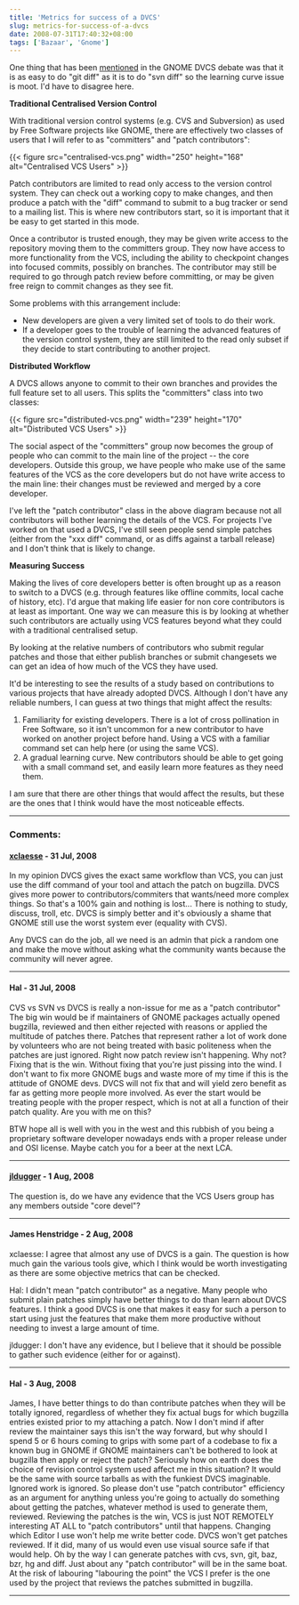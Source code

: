 ```yaml
---
title: 'Metrics for success of a DVCS'
slug: metrics-for-success-of-a-dvcs
date: 2008-07-31T17:40:32+08:00
tags: ['Bazaar', 'Gnome']
---
```


One thing that has been
[mentioned](http://blogs.gnome.org/xclaesse/2008/07/14/back-from-istanbul/)
in the GNOME DVCS debate was that it is as easy to do \"git diff\" as it
is to do \"svn diff\" so the learning curve issue is moot. I\'d have to
disagree here.

**Traditional Centralised Version Control**

With traditional version control systems (e.g. CVS and Subversion) as
used by Free Software projects like GNOME, there are effectively two
classes of users that I will refer to as \"committers\" and \"patch
contributors\":

{{< figure src="centralised-vcs.png" width="250" height="168"
        alt="Centralised VCS Users" >}}

Patch contributors are limited to read only access to the version
control system. They can check out a working copy to make changes, and
then produce a patch with the \"diff\" command to submit to a bug
tracker or send to a mailing list. This is where new contributors
start, so it is important that it be easy to get started in this mode.

Once a contributor is trusted enough, they may be given write access to
the repository moving them to the committers group. They now have access
to more functionality from the VCS, including the ability to checkpoint
changes into focused commits, possibly on branches. The contributor may
still be required to go through patch review before committing, or may
be given free reign to commit changes as they see fit.

Some problems with this arrangement include:

-   New developers are given a very limited set of tools to do their
    work.
-   If a developer goes to the trouble of learning the advanced features
    of the version control system, they are still limited to the read
    only subset if they decide to start contributing to another project.

**Distributed Workflow**

A DVCS allows anyone to commit to their own branches and provides the
full feature set to all users. This splits the \"committers\" class
into two classes:

{{< figure src="distributed-vcs.png" width="239" height="170"
        alt="Distributed VCS Users" >}}

The social aspect of the \"committers\" group now becomes the group of
people who can commit to the main line of the project -- the core
developers. Outside this group, we have people who make use of the same
features of the VCS as the core developers but do not have write access
to the main line: their changes must be reviewed and merged by a core
developer.

I\'ve left the \"patch contributor\" class in the above diagram because
not all contributors will bother learning the details of the VCS. For
projects I\'ve worked on that used a DVCS, I\'ve still seen people send
simple patches (either from the \"xxx diff\" command, or as diffs
against a tarball release) and I don\'t think that is likely to change.

**Measuring Success**

Making the lives of core developers better is often brought up as a
reason to switch to a DVCS (e.g. through features like offline commits,
local cache of history, etc). I\'d argue that making life easier for
non core contributors is at least as important. One way we can measure
this is by looking at whether such contributors are actually using VCS
features beyond what they could with a traditional centralised setup.

By looking at the relative numbers of contributors who submit regular
patches and those that either publish branches or submit changesets we
can get an idea of how much of the VCS they have used.

It\'d be interesting to see the results of a study based on
contributions to various projects that have already adopted DVCS.
Although I don\'t have any reliable numbers, I can guess at two things
that might affect the results:

1.  Familiarity for existing developers. There is a lot of cross
    pollination in Free Software, so it isn\'t uncommon for a new
    contributor to have worked on another project before hand. Using a
    VCS with a familiar command set can help here (or using the same
    VCS).
2.  A gradual learning curve. New contributors should be able to get
    going with a small command set, and easily learn more features as
    they need them.

I am sure that there are other things that would affect the results, but
these are the ones that I think would have the most noticeable effects.

---
### Comments:
#### [xclaesse](http://blogs.gnome.org/xclaesse/) - <time datetime="2008-07-31 18:35:42">31 Jul, 2008</time>

In my opinion DVCS gives the exact same workflow than VCS, you can just
use the diff command of your tool and attach the patch on bugzilla. DVCS
gives more power to contributors/commiters that wants/need more complex
things. So that\'s a 100% gain and nothing is lost\... There is nothing
to study, discuss, troll, etc. DVCS is simply better and it\'s obviously
a shame that GNOME still use the worst system ever (equality with CVS).

Any DVCS can do the job, all we need is an admin that pick a random one
and make the move without asking what the community wants because the
community will never agree.

---
#### Hal - <time datetime="2008-07-31 19:41:50">31 Jul, 2008</time>

CVS vs SVN vs DVCS is really a non-issue for me as a \"patch
contributor\"
The big win would be if maintainers of GNOME packages actually opened
bugzilla, reviewed and then either rejected with reasons or applied the
multitude of patches there. Patches that represent rather a lot of work
done by volunteers who are not being treated with basic politeness when
the patches are just ignored. Right now patch review isn\'t happening.
Why not? Fixing that is the win. Without fixing that you\'re just
pissing into the wind. I don\'t want to fix more GNOME bugs and waste
more of my time if this is the attitude of GNOME devs. DVCS will not fix
that and will yield zero benefit as far as getting more people more
involved. As ever the start would be treating people with the proper
respect, which is not at all a function of their patch quality. Are you
with me on this?

BTW hope all is well with you in the west and this rubbish of you being
a proprietary software developer nowadays ends with a proper release
under and OSI license. Maybe catch you for a beer at the next LCA.

---
#### [jldugger](http://jldugger.livejournal.com) - <time datetime="2008-08-01 01:31:16">1 Aug, 2008</time>

The question is, do we have any evidence that the VCS Users group has
any members outside \"core devel\"?

---
#### James Henstridge - <time datetime="2008-08-02 19:26:49">2 Aug, 2008</time>

xclaesse: I agree that almost any use of DVCS is a gain. The question is
how much gain the various tools give, which I think would be worth
investigating as there are some objective metrics that can be checked.

Hal: I didn\'t mean \"patch contributor\" as a negative. Many people who
submit plain patches simply have better things to do than learn about
DVCS features. I think a good DVCS is one that makes it easy for such a
person to start using just the features that make them more productive
without needing to invest a large amount of time.

jldugger: I don\'t have any evidence, but I believe that it should be
possible to gather such evidence (either for or against).

---
#### Hal - <time datetime="2008-08-03 01:13:08">3 Aug, 2008</time>

James, I have better things to do than contribute patches when they will
be totally ignored, regardless of whether they fix actual bugs for which
bugzilla entries existed prior to my attaching a patch. Now I don\'t
mind if after review the maintainer says this isn\'t the way forward,
but why should I spend 5 or 6 hours coming to grips with some part of a
codebase to fix a known bug in GNOME if GNOME maintainers can\'t be
bothered to look at bugzilla then apply or reject the patch?
Seriously how on earth does the choice of revision control system used
affect me in this situation? It would be the same with source tarballs
as with the funkiest DVCS imaginable. Ignored work is ignored.
So please don\'t use \"patch contributor\" efficiency as an argument for
anything unless you\'re going to actually do something about getting the
patches, whatever method is used to generate them, reviewed. Reviewing
the patches is the win, VCS is just NOT REMOTELY interesting AT ALL to
\"patch contributors\" until that happens. Changing which Editor I use
won\'t help me write better code. DVCS won\'t get patches reviewed. If
it did, many of us would even use visual source safe if that would help.
Oh by the way I can generate patches with cvs, svn, git, baz, bzr, hg
and diff. Just about any \"patch contributor\" will be in the same boat.
At the risk of labouring \"labouring the point\" the VCS I prefer is the
one used by the project that reviews the patches submitted in bugzilla.

---
